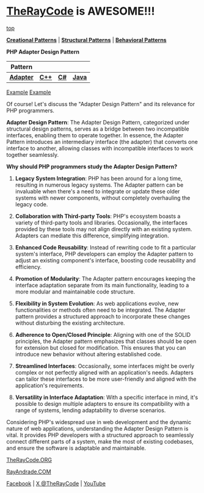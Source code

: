 # [TheRayCode](../../../README.md) is AWESOME!!!

[top](../README.md)

**[Creational Patterns](../../Creational/README.md)** | **[Structural Patterns](..//README.md)** | **[Behavioral Patterns](../../Behavioral/README.md)**

**PHP Adapter Design Pattern**

|Pattern|   |   |   |
|---|---|---|---|
| [**Adapter**](README.md) | [**C++**](../../../CPP/Structural/Adapter/README.md) | [**C#**](../../../Csharp/Structural/Adapter/README.md) | [**Java**](../../../Java/Structural/Adapter/README.md) |

[Example](example/README.md) [Example](example2/README.md) 

Of course! Let's discuss the "Adapter Design Pattern" and its relevance for PHP programmers.

**Adapter Design Pattern**:
The Adapter Design Pattern, categorized under structural design patterns, serves as a bridge between two incompatible interfaces, enabling them to operate together. In essence, the Adapter Pattern introduces an intermediary interface (the adapter) that converts one interface to another, allowing classes with incompatible interfaces to work together seamlessly.

**Why should PHP programmers study the Adapter Design Pattern?**

1. **Legacy System Integration**: PHP has been around for a long time, resulting in numerous legacy systems. The Adapter pattern can be invaluable when there's a need to integrate or update these older systems with newer components, without completely overhauling the legacy code.

2. **Collaboration with Third-party Tools**: PHP's ecosystem boasts a variety of third-party tools and libraries. Occasionally, the interfaces provided by these tools may not align directly with an existing system. Adapters can mediate this difference, simplifying integration.

3. **Enhanced Code Reusability**: Instead of rewriting code to fit a particular system's interface, PHP developers can employ the Adapter pattern to adjust an existing component's interface, boosting code reusability and efficiency.

4. **Promotion of Modularity**: The Adapter pattern encourages keeping the interface adaptation separate from its main functionality, leading to a more modular and maintainable code structure.

5. **Flexibility in System Evolution**: As web applications evolve, new functionalities or methods often need to be integrated. The Adapter pattern provides a structured approach to incorporate these changes without disturbing the existing architecture.

6. **Adherence to Open/Closed Principle**: Aligning with one of the SOLID principles, the Adapter pattern emphasizes that classes should be open for extension but closed for modification. This ensures that you can introduce new behavior without altering established code.

7. **Streamlined Interfaces**: Occasionally, some interfaces might be overly complex or not perfectly aligned with an application's needs. Adapters can tailor these interfaces to be more user-friendly and aligned with the application's requirements.

8. **Versatility in Interface Adaptation**: With a specific interface in mind, it's possible to design multiple adapters to ensure its compatibility with a range of systems, lending adaptability to diverse scenarios.

Considering PHP's widespread use in web development and the dynamic nature of web applications, understanding the Adapter Design Pattern is vital. It provides PHP developers with a structured approach to seamlessly connect different parts of a system, make the most of existing codebases, and ensure the software is adaptable and maintainable.

[TheRayCode.ORG](https://www.TheRayCode.org)

[RayAndrade.COM](https://www.RayAndrade.com)

[Facebook](https://www.facebook.com/TheRayCode/) | [X @TheRayCode](https://www.x.com/TheRayCode/) | [YouTube](https://www.youtube.com/AndradeRay/)
